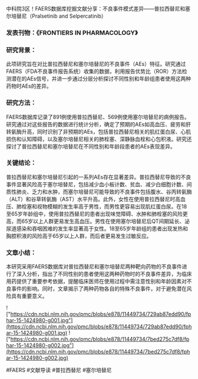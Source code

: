 中科院3区！FAERS数据库挖掘文献分享：不良事件模式差异——普拉西替尼和塞尔培替尼（Pralsetinib and Selpercatinib）

### 发表刊物：《FRONTIERS IN PHARMACOLOGY》

### 研究背景：
此项研究旨在对比普拉西替尼和塞尔培替尼的不良事件（AEs）特征。研究通过FAERS（FDA不良事件报告系统）收集的数据，利用报告优势比（ROR）方法检测潜在的AEs信号，并进一步通过分层分析探讨不同性别和年龄组患者使用这两种药物时AEs的差异。

### 研究方法：
FAERS数据库记录了891例使用普拉西替尼、569例使用塞尔培替尼的病例报告。研究通过对这些报告的数据进行统计分析，确定了预期的AEs如高血压、疲劳和肝转氨酶升高，同时识别了非预期的AEs，包括普拉西替尼相关的肌红蛋白尿、心肌损伤和认知障碍，以及塞尔培替尼相关的肺栓塞、深静脉血栓和心包积液。研究还探讨了普拉西替尼和塞尔培替尼在不同性别和年龄段患者的AEs表现差异。

### 关键结论：
普拉西替尼和塞尔培替尼引起的一系列AEs存在显著差异。普拉西替尼导致的不良事件显著风险高于塞尔培替尼，包括减少血小板计数、贫血、减少白细胞计数、间质性肺炎、乏力和水肿，而塞尔培替尼可能导致的不良事件包括腹水、谷丙转氨酶（ALT）和谷草转氨酶（AST）水平升高。此外，女性在使用普拉西替尼时高血压、肺栓塞和视物模糊的发生率高于男性，而男性更容易出现肌红蛋白尿。在18至65岁年龄组中，使用普拉西替尼的患者出现味觉障碍、水肿和肺栓塞的风险更高，而65岁以上人群更易发生高血压。男性在使用塞尔培替尼后QT间期延长、泌尿道感染和吞咽困难的发生率显著高于女性。18至65岁年龄组的患者出现发热和胸腔积液的风险高于65岁以上人群，而后者更易发生过敏反应。

### 文章小结：
本研究采用FAERS数据库对普拉西替尼和塞尔培替尼两种靶向药物的不良事件进行了深入分析，指出了不同性别的患者使用这两种药物时的不良事件差异，为临床用药提供了重要参考依据，提醒临床医师在使用过程中需注意性别和年龄因素对不良事件的影响。同时，文章揭示了两种药物各自的特殊不良事件，对于避免潜在风险具有重要意义。

!["https://cdn.ncbi.nlm.nih.gov/pmc/blobs/e878/11449734/729ab87edd90/fphar-15-1424980-g001.jpg"](https://cdn.ncbi.nlm.nih.gov/pmc/blobs/e878/11449734/729ab87edd90/fphar-15-1424980-g001.jpg)
!["https://cdn.ncbi.nlm.nih.gov/pmc/blobs/e878/11449734/7bed275c7df8/fphar-15-1424980-g002.jpg"](https://cdn.ncbi.nlm.nih.gov/pmc/blobs/e878/11449734/7bed275c7df8/fphar-15-1424980-g002.jpg)

#FAERS #文献导读 #普拉西替尼 #塞尔培替尼